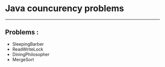 # Java councurency problems
______________________________________
## Problems : 
 - SleepingBarber
 - ReadWriteLock
 - DiningPhilosopher
 - MergeSort